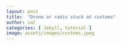 ```yaml
---
layout: post
title:  "Drone or radio stuck at customs"
author: sal
categories: [ Jekyll, tutorial ]
image: assets/images/customs.jpeg
---
```

